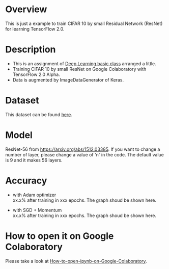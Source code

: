 # Overview
This is just a example to train CIFAR 10 by small Residual Network (ResNet) for learning TensorFlow 2.0.

# Description
* This is an assignment of [Deep Learning basic class](https://deeplearning.jp/lectures/dlb2018/) arranged a little. 
* Training CIFAR 10 by small ResNet on Google Colaboratory with TensorFlow 2.0 Alpha.
* Data is augmented by ImageDataGenerator of Keras.

# Dataset
This dataset can be found [here](https://www.cs.toronto.edu/~kriz/cifar.html).

# Model
ResNet-56 from https://arxiv.org/abs/1512.03385. If you want to change a number of layer, please change a value of 'n' in the code. The default value is 9 and it makes 56 layers.

# Accuracy
* with Adam optimizer  
xx.x% after training in xxx epochs.
The graph shoud be shown here.

* with SGD + Momentum  
xx.x% after training in xxx epochs.
The graph shoud be shown here.

# How to open it on Google Colaboratory
Please take a look at [How-to-open-ipynb-on-Google-Colaboratory](https://github.com/shoji9x9/How-to-open-ipynb-on-Google-Colaboratory).
